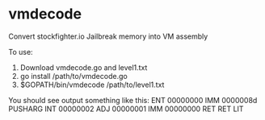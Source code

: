 # vmdecode
Convert stockfighter.io Jailbreak memory into VM assembly

To use:
  1. Download vmdecode.go and level1.txt
  2. go install /path/to/vmdecode.go
  3. $GOPATH/bin/vmdecode /path/to/level1.txt

You should see output something like this:
ENT 00000000
IMM 0000008d
PUSHARG
INT 00000002
ADJ 00000001
IMM 00000000
RET
RET
LIT 
